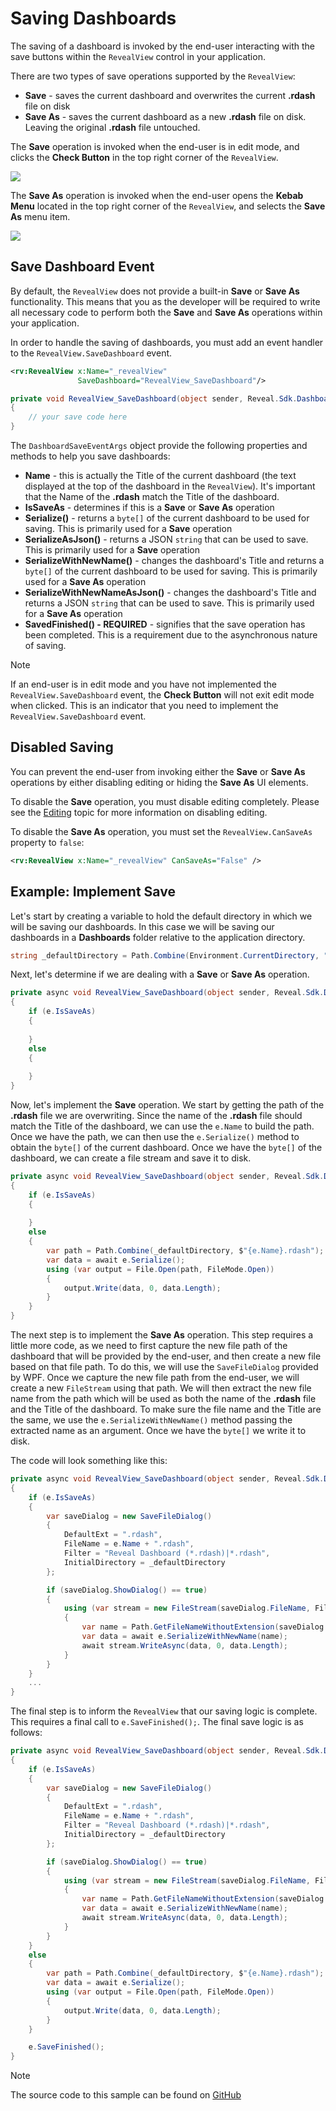 # Saving Dashboards

The saving of a dashboard is invoked by the end-user interacting with the save buttons within the `RevealView` control in your application.

There are two types of save operations supported by the `RevealView`:
- **Save** - saves the current dashboard and overwrites the current **.rdash** file on disk
- **Save As** - saves the current dashboard as a new **.rdash** file on disk. Leaving the original **.rdash** file untouched.

The **Save** operation is invoked when the end-user is in edit mode, and clicks the **Check Button** in the top right corner of the `RevealView`.

![](images/saving-save-button.jpg)

The **Save As** operation is invoked when the end-user opens the **Kebab Menu** located in the top right corner of the `RevealView`, and selects the **Save As** menu item.

![](images/saving-saveas-button.jpg)

## Save Dashboard Event

By default, the `RevealView` does not provide a built-in **Save** or **Save As** functionality. This means that you as the developer will be required to write all necessary code to perform both the **Save** and **Save As** operations within your application.

In order to handle the saving of dashboards, you must add an event handler to the `RevealView.SaveDashboard` event.

```xml
<rv:RevealView x:Name="_revealView"
               SaveDashboard="RevealView_SaveDashboard"/>
```

```cs
private void RevealView_SaveDashboard(object sender, Reveal.Sdk.DashboardSaveEventArgs e)
{
    // your save code here       
}
```

The `DashboardSaveEventArgs` object provide the following properties and methods to help you save dashboards:
- **Name** - this is actually the Title of the current dashboard (the text displayed at the top of the dashboard in the `RevealView`). It's important that the Name of the **.rdash** match the Title of the dashboard.
- **IsSaveAs** - determines if this is a **Save** or **Save As** operation
- **Serialize()** - returns a `byte[]` of the current dashboard to be used for saving. This is primarily used for a **Save** operation
- **SerializeAsJson()**   - returns a JSON `string` that can be used to save. This is primarily used for a **Save** operation
- **SerializeWithNewName()** - changes the dashboard's Title and returns a `byte[]` of the current dashboard to be used for saving. This is primarily used for a **Save As** operation
- **SerializeWithNewNameAsJson()** - changes the dashboard's Title and returns a JSON `string` that can be used to save. This is primarily used for a **Save As** operation
- **SavedFinished() - REQUIRED** - signifies that the save operation has been completed. This is a requirement due to the asynchronous nature of saving.

> [!NOTE]
> If an end-user is in edit mode and you have not implemented the `RevealView.SaveDashboard` event, the **Check Button** will not exit edit mode when clicked. This is an indicator that you need to implement the `RevealView.SaveDashboard` event.

## Disabled Saving

You can prevent the end-user from invoking either the **Save** or **Save As** operations by either disabling editing or hiding the **Save As** UI elements.

To disable the **Save** operation, you must disable editing completely. Please see the [Editing](editing-dashboards.md#canedit) topic for more information on disabling editing.

To disable the **Save As** operation, you must set the `RevealView.CanSaveAs` property to `false`:

```xml
<rv:RevealView x:Name="_revealView" CanSaveAs="False" />
```

## Example: Implement Save

Let's start by creating a variable to hold the default directory in which we will be saving our dashboards. In this case we will be saving our dashboards in a **Dashboards** folder relative to the application directory.

```cs
string _defaultDirectory = Path.Combine(Environment.CurrentDirectory, "Dashboards");
```

Next, let's determine if we are dealing with a **Save** or **Save As** operation.

```cs
private async void RevealView_SaveDashboard(object sender, Reveal.Sdk.DashboardSaveEventArgs e)
{
    if (e.IsSaveAs)
    {
                
    }
    else
    {
                      
    }      
}
```

Now, let's implement the **Save** operation. We start by getting the path of the **.rdash** file we are overwriting. Since the name of the **.rdash** file should match the Title of the dashboard, we can use the `e.Name` to build the path. Once we have the path, we can then use the `e.Serialize()` method to obtain the `byte[]` of the current dashboard. Once we have the `byte[]` of the dashboard, we can create a file stream and save it to disk.

```cs
private async void RevealView_SaveDashboard(object sender, Reveal.Sdk.DashboardSaveEventArgs e)
{
    if (e.IsSaveAs)
    {
                
    }
    else
    {
        var path = Path.Combine(_defaultDirectory, $"{e.Name}.rdash");
        var data = await e.Serialize();
        using (var output = File.Open(path, FileMode.Open))
        {
            output.Write(data, 0, data.Length);
        }    
    }
}
```

The next step is to implement the **Save As** operation.  This step requires a little more code, as we need to first capture the new file path of the dashboard that will be provided by the end-user, and then create a new file based on that file path.  To do this, we will use the `SaveFileDialog` provided by WPF.  Once we capture the new file path from the end-user, we will create a new `FileStream` using that path. We will then extract the new file name from the path which will be used as both the name of the **.rdash** file and the Title of the dashboard.  To make sure the file name and the Title are the same, we use the `e.SerializeWithNewName()` method passing the extracted name as an argument. Once we have the `byte[]` we write it to disk.

The code will look something like this:

```cs
private async void RevealView_SaveDashboard(object sender, Reveal.Sdk.DashboardSaveEventArgs e)
{
    if (e.IsSaveAs)
    {
        var saveDialog = new SaveFileDialog()
        {
            DefaultExt = ".rdash",
            FileName = e.Name + ".rdash",
            Filter = "Reveal Dashboard (*.rdash)|*.rdash",
            InitialDirectory = _defaultDirectory
        };

        if (saveDialog.ShowDialog() == true)
        {
            using (var stream = new FileStream(saveDialog.FileName, FileMode.Create, FileAccess.Write))
            {
                var name = Path.GetFileNameWithoutExtension(saveDialog.FileName);
                var data = await e.SerializeWithNewName(name);
                await stream.WriteAsync(data, 0, data.Length);
            }
        }
    }
    ...
}
```

The final step is to inform the `RevealView` that our saving logic is complete. This requires a final call to `e.SaveFinished();`.  The final save logic is as follows:

```cs
private async void RevealView_SaveDashboard(object sender, Reveal.Sdk.DashboardSaveEventArgs e)
{
    if (e.IsSaveAs)
    {
        var saveDialog = new SaveFileDialog()
        {
            DefaultExt = ".rdash",
            FileName = e.Name + ".rdash",
            Filter = "Reveal Dashboard (*.rdash)|*.rdash",
            InitialDirectory = _defaultDirectory
        };

        if (saveDialog.ShowDialog() == true)
        {
            using (var stream = new FileStream(saveDialog.FileName, FileMode.Create, FileAccess.Write))
            {
                var name = Path.GetFileNameWithoutExtension(saveDialog.FileName);
                var data = await e.SerializeWithNewName(name);
                await stream.WriteAsync(data, 0, data.Length);
            }
        }
    }
    else
    {
        var path = Path.Combine(_defaultDirectory, $"{e.Name}.rdash");
        var data = await e.Serialize();
        using (var output = File.Open(path, FileMode.Open))
        {
            output.Write(data, 0, data.Length);
        }
    }

    e.SaveFinished();
}
```

> [!NOTE]
> The source code to this sample can be found on [GitHub](https://github.com/RevealBi/sdk-samples-wpf/tree/master/SavingDashboards)